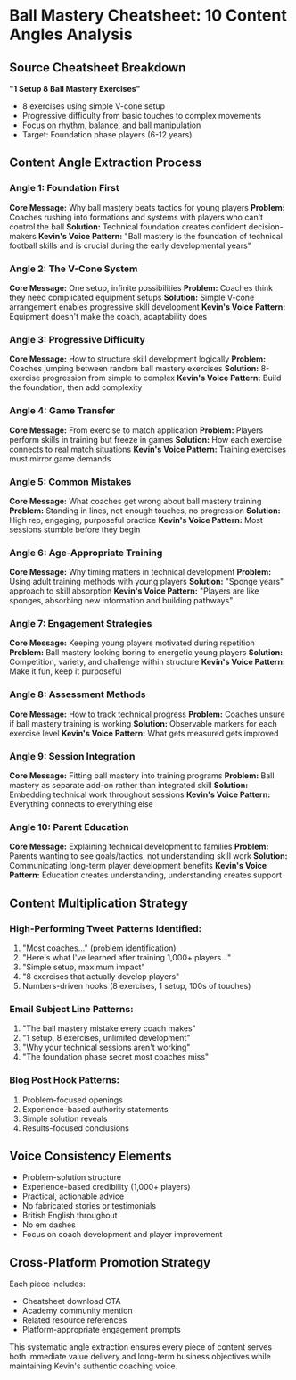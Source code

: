 # Ball Mastery Cheatsheet: 10 Content Angles Analysis

## Source Cheatsheet Breakdown
**"1 Setup 8 Ball Mastery Exercises"**
- 8 exercises using simple V-cone setup
- Progressive difficulty from basic touches to complex movements
- Focus on rhythm, balance, and ball manipulation
- Target: Foundation phase players (6-12 years)

## Content Angle Extraction Process

### Angle 1: Foundation First
**Core Message:** Why ball mastery beats tactics for young players
**Problem:** Coaches rushing into formations and systems with players who can't control the ball
**Solution:** Technical foundation creates confident decision-makers
**Kevin's Voice Pattern:** "Ball mastery is the foundation of technical football skills and is crucial during the early developmental years"

### Angle 2: The V-Cone System
**Core Message:** One setup, infinite possibilities
**Problem:** Coaches think they need complicated equipment setups
**Solution:** Simple V-cone arrangement enables progressive skill development
**Kevin's Voice Pattern:** Equipment doesn't make the coach, adaptability does

### Angle 3: Progressive Difficulty
**Core Message:** How to structure skill development logically
**Problem:** Coaches jumping between random ball mastery exercises
**Solution:** 8-exercise progression from simple to complex
**Kevin's Voice Pattern:** Build the foundation, then add complexity

### Angle 4: Game Transfer
**Core Message:** From exercise to match application
**Problem:** Players perform skills in training but freeze in games
**Solution:** How each exercise connects to real match situations
**Kevin's Voice Pattern:** Training exercises must mirror game demands

### Angle 5: Common Mistakes
**Core Message:** What coaches get wrong about ball mastery training
**Problem:** Standing in lines, not enough touches, no progression
**Solution:** High rep, engaging, purposeful practice
**Kevin's Voice Pattern:** Most sessions stumble before they begin

### Angle 6: Age-Appropriate Training
**Core Message:** Why timing matters in technical development
**Problem:** Using adult training methods with young players
**Solution:** "Sponge years" approach to skill absorption
**Kevin's Voice Pattern:** "Players are like sponges, absorbing new information and building pathways"

### Angle 7: Engagement Strategies
**Core Message:** Keeping young players motivated during repetition
**Problem:** Ball mastery looking boring to energetic young players
**Solution:** Competition, variety, and challenge within structure
**Kevin's Voice Pattern:** Make it fun, keep it purposeful

### Angle 8: Assessment Methods
**Core Message:** How to track technical progress
**Problem:** Coaches unsure if ball mastery training is working
**Solution:** Observable markers for each exercise level
**Kevin's Voice Pattern:** What gets measured gets improved

### Angle 9: Session Integration
**Core Message:** Fitting ball mastery into training programs
**Problem:** Ball mastery as separate add-on rather than integrated skill
**Solution:** Embedding technical work throughout sessions
**Kevin's Voice Pattern:** Everything connects to everything else

### Angle 10: Parent Education
**Core Message:** Explaining technical development to families
**Problem:** Parents wanting to see goals/tactics, not understanding skill work
**Solution:** Communicating long-term player development benefits
**Kevin's Voice Pattern:** Education creates understanding, understanding creates support

## Content Multiplication Strategy

### High-Performing Tweet Patterns Identified:
1. "Most coaches..." (problem identification)
2. "Here's what I've learned after training 1,000+ players..."
3. "Simple setup, maximum impact"
4. "8 exercises that actually develop players"
5. Numbers-driven hooks (8 exercises, 1 setup, 100s of touches)

### Email Subject Line Patterns:
1. "The ball mastery mistake every coach makes"
2. "1 setup, 8 exercises, unlimited development"
3. "Why your technical sessions aren't working"
4. "The foundation phase secret most coaches miss"

### Blog Post Hook Patterns:
1. Problem-focused openings
2. Experience-based authority statements
3. Simple solution reveals
4. Results-focused conclusions

## Voice Consistency Elements
- Problem-solution structure
- Experience-based credibility (1,000+ players)
- Practical, actionable advice
- No fabricated stories or testimonials
- British English throughout
- No em dashes
- Focus on coach development and player improvement

## Cross-Platform Promotion Strategy
Each piece includes:
- Cheatsheet download CTA
- Academy community mention
- Related resource references
- Platform-appropriate engagement prompts

This systematic angle extraction ensures every piece of content serves both immediate value delivery and long-term business objectives while maintaining Kevin's authentic coaching voice.